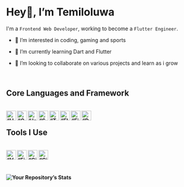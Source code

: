 # <b> Hey👋, I’m Temiloluwa </b>
I'm a `Frontend Web Developer`, working to become a `Flutter Engineer`.
- 👀 I’m interested in coding, gaming and sports

- 🌱 I’m currently learning Dart and Flutter

- 💞️ I’m looking to collaborate on various projects and learn as i grow
<br>

## <b>Core Languages and Framework<b/>
<br/>
<img align="left" alt=“HTML” width="26px" src="https://www.vectorlogo.zone/logos/w3_html5/w3_html5-icon.svg" />
<img align="left" alt=“CSS” width="26px" src="https://www.vectorlogo.zone/logos/w3_css/w3_css-icon.svg" />
<img align="left" alt=“Javascript” width="26px" src="https://www.vectorlogo.zone/logos/jsfoundation/jsfoundation-icon.svg" />
<img align="left" alt=“Sass” width="26px" src="https://www.vectorlogo.zone/logos/sass-lang/sass-lang-icon.svg" />
<img align="left" alt=“Tailwind” width="26px" src="https://www.vectorlogo.zone/logos/tailwindcss/tailwindcss-icon.svg" />
<img align="left" alt=“Flutter” width="26px" src="https://www.vectorlogo.zone/logos/flutterio/flutterio-icon.svg" />
<img align="left" alt=“Firebase” width="26px" src="https://www.vectorlogo.zone/logos/firebase/firebase-icon.svg" />
<img align="left" alt=“Dart” width="26px" src="https://www.vectorlogo.zone/logos/dartlang/dartlang-icon.svg" />

<br>

## <b>Tools I Use<b/>
<br/>
<img align="left" alt=“VS Code” width="26px" src="https://www.vectorlogo.zone/logos/visualstudio_code/visualstudio_code-icon.svg" />
<img align="left" alt=“Figma” width="26px" src="https://www.vectorlogo.zone/logos/figma/figma-icon.svg" />
<img align="left" alt=“Git” width="26px" src="https://www.vectorlogo.zone/logos/git-scm/git-scm-icon.svg" />
<img align="left" alt=“Github” width="26px" src="https://www.vectorlogo.zone/logos/github/github-tile.svg" />



<br/>
<br/>
<br/>


<!---
Babatems/Babatems is a ✨ special ✨ repository because its `README.md` (this file) appears on your GitHub profile.
You can click the Preview link to take a look at your changes.
--->
![Your Repository’s Stats](https://github-readme-stats.vercel.app/api?username=Babatems&show_icons=true)
